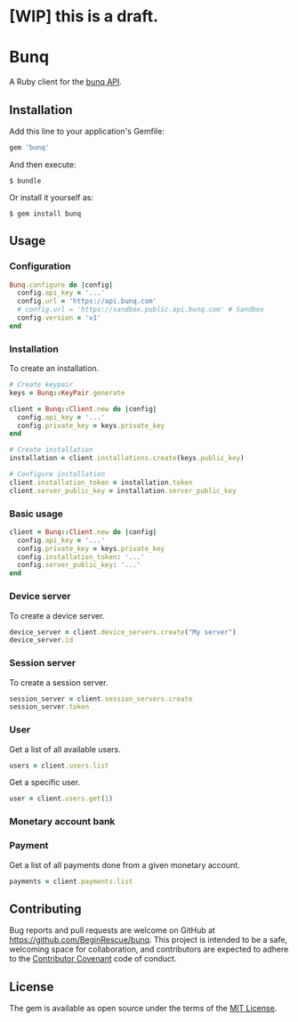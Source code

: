 # [WIP] this is a draft.

# Bunq

A Ruby client for the [bunq API](https://doc.bunq.com).

## Installation

Add this line to your application's Gemfile:

```ruby
gem 'bunq'
```

And then execute:

    $ bundle

Or install it yourself as:

    $ gem install bunq

## Usage

### Configuration

```ruby
Bunq.configure do |config|
  config.api_key = '...'
  config.url = 'https://api.bunq.com'
  # config.url = 'https://sandbox.public.api.bunq.com' # Sandbox
  config.version = 'v1'
end
```

### Installation

To create an installation.

```ruby
# Create keypair
keys = Bunq::KeyPair.generate

client = Bunq::Client.new do |config|
  config.api_key = '...'
  config.private_key = keys.private_key
end

# Create installation
installation = client.installations.create(keys.public_key)

# Configure installation
client.installation_token = installation.token
client.server_public_key = installation.server_public_key
```

### Basic usage

```ruby
client = Bunq::Client.new do |config|
  config.api_key = '...'
  config.private_key = keys.private_key 
  config.installation_token: '...'
  config.server_public_key: '...'
end
```

### Device server

To create a device server.

```ruby
device_server = client.device_servers.create("My server")
device_server.id
```

### Session server

To create a session server.

```ruby
session_server = client.session_servers.create
session_server.token
```

### User

Get a list of all available users.

```ruby
users = client.users.list
```

Get a specific user.

```ruby
user = client.users.get(1)
```

### Monetary account bank

### Payment

Get a list of all payments done from a given monetary account.

```ruby
payments = client.payments.list
```

## Contributing

Bug reports and pull requests are welcome on GitHub at https://github.com/BeginRescue/bunq. This project is intended to be a safe, welcoming space for collaboration, and contributors are expected to adhere to the [Contributor Covenant](http://contributor-covenant.org) code of conduct.

## License

The gem is available as open source under the terms of the [MIT License](http://opensource.org/licenses/MIT).